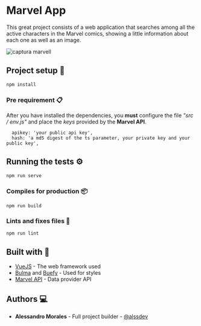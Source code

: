 # Marvel App

This great project consists of a web application that searches among all the active characters in the Marvel comics, showing a little information about each one as well as an image.

![captura marvell](https://user-images.githubusercontent.com/49174467/91500877-9a936e80-e881-11ea-9ebd-2fa5c2cd815f.png)

## Project setup 🚀

```
npm install
```

### Pre requirement 📋

After you have installed the dependencies, you **must** configure the file *"src / env.js"* and place the *keys* provided by the **Marvel API**.

~~~
  apikey: 'your public api key',
  hash: 'a md5 digest of the ts parameter, your private key and your public key',
~~~

## Running the tests ⚙️

```
npm run serve
```

### Compiles for production 📦

```
npm run build
```

### Lints and fixes files 🔦

```
npm run lint
```

## Built with 🔨

+ [VueJS](https://vuejs.org/) - The web framework used
+ [Bulma](https://bulma.io/) and [Buefy](https://buefy.org/) - Used for styles
+ [Marvel API](https://developer.marvel.com/) - Data provider API

## Authors 💻
+ **Alessandro Morales** - Full project builder - [@alssdev](https://twitter.com/alssdev)
